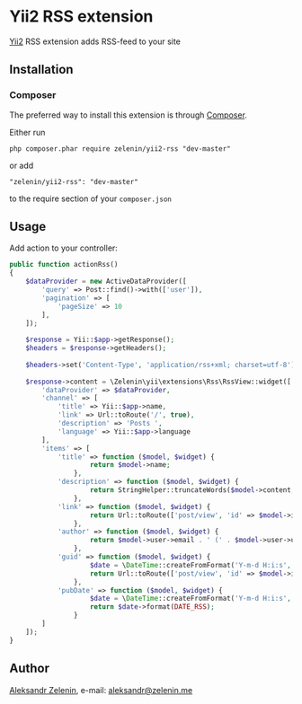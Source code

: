 # Yii2 RSS extension

[Yii2](http://www.yiiframework.com) RSS extension adds RSS-feed to your site

## Installation

### Composer

The preferred way to install this extension is through [Composer](http://getcomposer.org/).

Either run

```
php composer.phar require zelenin/yii2-rss "dev-master"
```

or add

```
"zelenin/yii2-rss": "dev-master"
```

to the require section of your ```composer.json```

## Usage

Add action to your controller:

```php
public function actionRss()
{
    $dataProvider = new ActiveDataProvider([
        'query' => Post::find()->with(['user']),
        'pagination' => [
            'pageSize' => 10
        ],
    ]);
    
    $response = Yii::$app->getResponse();
    $headers = $response->getHeaders();
    
    $headers->set('Content-Type', 'application/rss+xml; charset=utf-8');
    
    $response->content = \Zelenin\yii\extensions\Rss\RssView::widget([
        'dataProvider' => $dataProvider,
        'channel' => [
            'title' => Yii::$app->name,
            'link' => Url::toRoute('/', true),
            'description' => 'Posts ',
            'language' => Yii::$app->language
        ],
        'items' => [
            'title' => function ($model, $widget) {
                    return $model->name;
                },
            'description' => function ($model, $widget) {
                    return StringHelper::truncateWords($model->content, 50);
                },
            'link' => function ($model, $widget) {
                    return Url::toRoute(['post/view', 'id' => $model->id], true);
                },
            'author' => function ($model, $widget) {
                    return $model->user->email . ' (' . $model->user->username . ')';
                },
            'guid' => function ($model, $widget) {
                    $date = \DateTime::createFromFormat('Y-m-d H:i:s', $model->updated_at);
                    return Url::toRoute(['post/view', 'id' => $model->id], true) . ' ' . $date->format(DATE_RSS);
                },
            'pubDate' => function ($model, $widget) {
                    $date = \DateTime::createFromFormat('Y-m-d H:i:s', $model->updated_at);
                    return $date->format(DATE_RSS);
                }
        ]
    ]);
}
```

## Author

[Aleksandr Zelenin](https://github.com/zelenin/), e-mail: [aleksandr@zelenin.me](mailto:aleksandr@zelenin.me)
